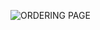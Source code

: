 ![ORDERING PAGE](https://user-images.githubusercontent.com/95837544/207122900-a238b2f9-f197-418b-a5ce-0908480140bd.png)
